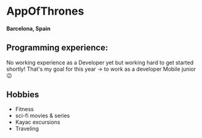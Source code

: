 # AppOfThrones

#### Barcelona, Spain


## Programming experience:
No working experience as a Developer yet but working hard to get started shortly!
That's my goal for this year -> to work as a developer Mobile junior :wink:

## Hobbies
* Fitness
* sci-fi movies & series
* Kayac excursions
* Traveling
